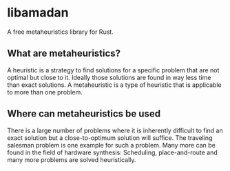 # libamadan
A free metaheuristics library for Rust.
## What are metaheuristics?
A heuristic is a strategy to find solutions for a specific problem that are not optimal but close to it. Ideally those solutions are found in way less time than exact solutions. A metaheuristic is a type of heuristic that is applicable to more than one problem.
## Where can metaheuristics be used
There is a large number of problems where it is inherently difficult to find an exact solution but a close-to-optimum solution will suffice. The traveling salesman problem is one example for such a problem. Many more can be found in the field of hardware synthesis: Scheduling, place-and-route and many more problems are solved heuristically.
